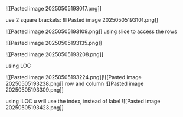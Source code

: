 ![[Pasted image 20250505193017.png]]

use 2 square brackets:
![[Pasted image 20250505193101.png]]

![[Pasted image 20250505193109.png]]
using slice to access the rows

![[Pasted image 20250505193135.png]]

![[Pasted image 20250505193208.png]]

using LOC

![[Pasted image 20250505193224.png]]![[Pasted image 20250505193238.png]]
row and column
![[Pasted image 20250505193309.png]]

using ILOC
 u will use the index, instead of label
![[Pasted image 20250505193423.png]]

